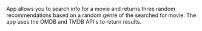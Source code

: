 App allows you to search info for a movie and returns three random recommendations based on a random genre of the searched for movie. The app uses the OMDB and TMDB API's to return results.
